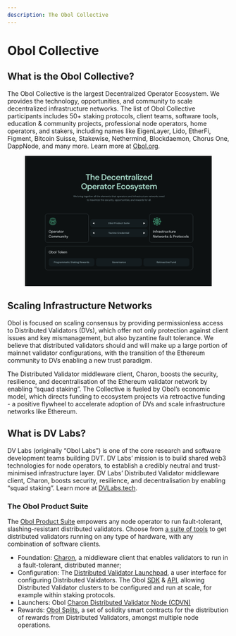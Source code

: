 ```yaml
---
description: The Obol Collective
---
```


# Obol Collective

## What is the Obol Collective?

The Obol Collective is the largest Decentralized Operator Ecosystem. We provides the technology, opportunities, and community to scale decentralized infrastructure networks. The list of Obol Collective participants includes 50+ staking protocols, client teams, software tools, education & community projects, professional node operators, home operators, and stakers, including names like EigenLayer, Lido, EtherFi, Figment, Bitcoin Suisse, Stakewise, Nethermind, Blockdaemon, Chorus One, DappNode, and many more. Learn more at [Obol.org](https://obol.org).

<figure><img src="../../.gitbook/assets/DecentralizedOperatorEcosystem.png" alt=""><figcaption></figcaption></figure>

## Scaling Infrastructure Networks

Obol is focused on scaling consensus by providing permissionless access to Distributed Validators (DVs), which offer not only protection against client issues and key mismanagement, but also byzantine fault tolerance. We believe that distributed validators should and will make up a large portion of mainnet validator configurations, with the transition of the Ethereum community to DVs enabling a new trust paradigm.

The Distributed Validator middleware client, Charon, boosts the security, resilience, and decentralisation of the Ethereum validator network by enabling “squad staking”. The Collective is fueled by Obol’s economic model, which directs funding to ecosystem projects via retroactive funding - a positive flywheel to accelerate adoption of DVs and scale infrastructure networks like Ethereum.

## What is DV Labs?​

DV Labs (originally “Obol Labs”) is one of the core research and software development teams building DVT. DV Labs’ mission is to build shared web3 technologies for node operators, to establish a credibly neutral and trust-minimised infrastructure layer. DV Labs’ Distributed Validator middleware client, Charon, boosts security, resilience, and decentralisation by enabling “squad staking”. Learn more at [DVLabs.tech](https://dvlabs.tech).

### The Obol Product Suite

The [Obol Product Suite](https://obol.org/product-suite) empowers any node operator to run fault-tolerant, slashing-resistant distributed validators. Choose from [a suite of tools](broken-reference) to get distributed validators running on any type of hardware, with any combination of software clients.

* Foundation: [Charon](../charon/intro.md), a middleware client that enables validators to run in a fault-tolerant, distributed manner;
* Configuration: The [Distributed Validator Launchpad](launchpad.md), a user interface for configuring Distributed Validators. The Obol [SDK](../../sdk/index.md) & [API](https://docs.obol.org/api), allowing Distributed Validator clusters to be configured and run at scale, for example within staking protocols.
* Launchers: Obol [Charon Distributed Validator Node (CDVN)](../../run/start/quickstart_group.mdx)
* Rewards: [Obol Splits](obol-splits.mdx), a set of solidity smart contracts for the distribution of rewards from Distributed Validators, amongst multiple node operations.
